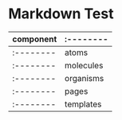 Markdown Test
=============
|component|:--------|
|:--------|:--------|
|:--------|atoms|
|:--------|molecules|
|:--------|organisms|
|:--------|pages|
|:--------|templates|
